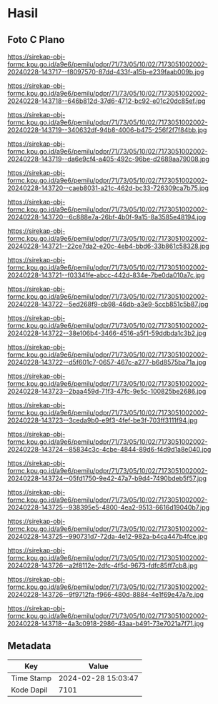 # Hasil

## Foto C Plano

https://sirekap-obj-formc.kpu.go.id/a9e6/pemilu/pdpr/71/73/05/10/02/7173051002002-20240228-143717--f8097570-87dd-433f-a15b-e239faab009b.jpg

https://sirekap-obj-formc.kpu.go.id/a9e6/pemilu/pdpr/71/73/05/10/02/7173051002002-20240228-143718--646b812d-37d6-4712-bc92-e01c20dc85ef.jpg

https://sirekap-obj-formc.kpu.go.id/a9e6/pemilu/pdpr/71/73/05/10/02/7173051002002-20240228-143719--340632df-94b8-4006-b475-256f2f7f84bb.jpg

https://sirekap-obj-formc.kpu.go.id/a9e6/pemilu/pdpr/71/73/05/10/02/7173051002002-20240228-143719--da6e9cf4-a405-492c-96be-d2689aa79008.jpg

https://sirekap-obj-formc.kpu.go.id/a9e6/pemilu/pdpr/71/73/05/10/02/7173051002002-20240228-143720--caeb8031-a21c-462d-bc33-726309ca7b75.jpg

https://sirekap-obj-formc.kpu.go.id/a9e6/pemilu/pdpr/71/73/05/10/02/7173051002002-20240228-143720--6c888e7a-26bf-4b0f-9a15-8a3585e48194.jpg

https://sirekap-obj-formc.kpu.go.id/a9e6/pemilu/pdpr/71/73/05/10/02/7173051002002-20240228-143721--22ce7da2-e20c-4eb4-bbd6-33b861c58328.jpg

https://sirekap-obj-formc.kpu.go.id/a9e6/pemilu/pdpr/71/73/05/10/02/7173051002002-20240228-143721--f03341fe-abcc-442d-834e-7be0da010a7c.jpg

https://sirekap-obj-formc.kpu.go.id/a9e6/pemilu/pdpr/71/73/05/10/02/7173051002002-20240228-143722--5ed268f9-cb98-46db-a3e9-5ccb851c5b87.jpg

https://sirekap-obj-formc.kpu.go.id/a9e6/pemilu/pdpr/71/73/05/10/02/7173051002002-20240228-143722--38e106b4-3466-4516-a5f1-59ddbda1c3b2.jpg

https://sirekap-obj-formc.kpu.go.id/a9e6/pemilu/pdpr/71/73/05/10/02/7173051002002-20240228-143722--d5f601c7-0657-467c-a277-b6d8575ba71a.jpg

https://sirekap-obj-formc.kpu.go.id/a9e6/pemilu/pdpr/71/73/05/10/02/7173051002002-20240228-143723--2baa459d-71f3-47fc-9e5c-100825be2686.jpg

https://sirekap-obj-formc.kpu.go.id/a9e6/pemilu/pdpr/71/73/05/10/02/7173051002002-20240228-143723--3ceda9b0-e9f3-4fef-be3f-703ff3111f94.jpg

https://sirekap-obj-formc.kpu.go.id/a9e6/pemilu/pdpr/71/73/05/10/02/7173051002002-20240228-143724--85834c3c-4cbe-4844-89d6-f4d9d1a8e040.jpg

https://sirekap-obj-formc.kpu.go.id/a9e6/pemilu/pdpr/71/73/05/10/02/7173051002002-20240228-143724--05fd1750-9e42-47a7-b9d4-7490bdeb5f57.jpg

https://sirekap-obj-formc.kpu.go.id/a9e6/pemilu/pdpr/71/73/05/10/02/7173051002002-20240228-143725--938395e5-4800-4ea2-9513-6616d19040b7.jpg

https://sirekap-obj-formc.kpu.go.id/a9e6/pemilu/pdpr/71/73/05/10/02/7173051002002-20240228-143725--990731d7-72da-4e12-982a-b4ca447b4fce.jpg

https://sirekap-obj-formc.kpu.go.id/a9e6/pemilu/pdpr/71/73/05/10/02/7173051002002-20240228-143726--a2f8112e-2dfc-4f5d-9673-fdfc85ff7cb8.jpg

https://sirekap-obj-formc.kpu.go.id/a9e6/pemilu/pdpr/71/73/05/10/02/7173051002002-20240228-143726--9f9712fa-f966-480d-8884-4e1f69e47a7e.jpg

https://sirekap-obj-formc.kpu.go.id/a9e6/pemilu/pdpr/71/73/05/10/02/7173051002002-20240228-143718--4a3c0918-2986-43aa-b491-73e7021a7f71.jpg


## Metadata

| Key        | Value               |
| ---------- | ------------------- |
| Time Stamp | 2024-02-28 15:03:47 |
| Kode Dapil | 7101                |



